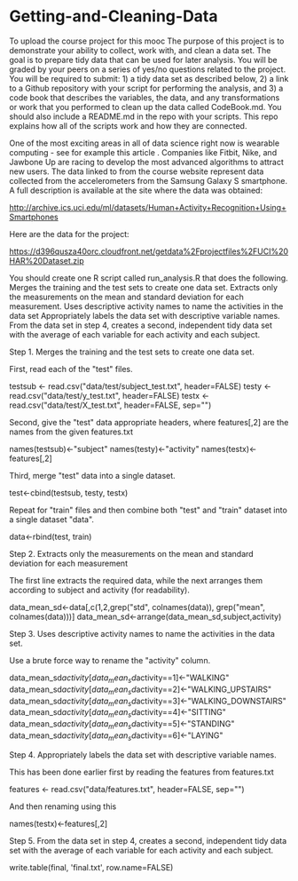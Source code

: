 # Getting-and-Cleaning-Data
To upload the course project for this mooc
The purpose of this project is to demonstrate your ability to collect, work with, and clean a data set. The goal is to prepare tidy data that can be used for later analysis. You will be graded by your peers on a series of yes/no questions related to the project. You will be required to submit: 1) a tidy data set as described below, 2) a link to a Github repository with your script for performing the analysis, and 3) a code book that describes the variables, the data, and any transformations or work that you performed to clean up the data called CodeBook.md. You should also include a README.md in the repo with your scripts. This repo explains how all of the scripts work and how they are connected.  

One of the most exciting areas in all of data science right now is wearable computing - see for example this article . Companies like Fitbit, Nike, and Jawbone Up are racing to develop the most advanced algorithms to attract new users. The data linked to from the course website represent data collected from the accelerometers from the Samsung Galaxy S smartphone. A full description is available at the site where the data was obtained: 

http://archive.ics.uci.edu/ml/datasets/Human+Activity+Recognition+Using+Smartphones 

Here are the data for the project: 

https://d396qusza40orc.cloudfront.net/getdata%2Fprojectfiles%2FUCI%20HAR%20Dataset.zip 

 You should create one R script called run_analysis.R that does the following. 
Merges the training and the test sets to create one data set.
Extracts only the measurements on the mean and standard deviation for each measurement. 
Uses descriptive activity names to name the activities in the data set
Appropriately labels the data set with descriptive variable names. 
From the data set in step 4, creates a second, independent tidy data set with the average of each variable for each activity and each subject.

Step 1. Merges the training and the test sets to create one data set.

First, read each of the "test" files.

  testsub <- read.csv("data/test/subject_test.txt", header=FALSE)
  testy <- read.csv("data/test/y_test.txt", header=FALSE)
  testx <- read.csv("data/test/X_test.txt", header=FALSE, sep="")

Second, give the "test" data appropriate headers, where features[,2] are the names from the given features.txt

  names(testsub)<-"subject"
  names(testy)<-"activity"
  names(testx)<-features[,2]

Third, merge "test" data into a single dataset.

  test<-cbind(testsub, testy, testx)

Repeat for "train" files and then combine both "test" and "train" dataset into a single dataset "data".

  data<-rbind(test, train)

Step 2. Extracts only the measurements on the mean and standard deviation for each measurement

The first line extracts the required data, while the next arranges them according to subject and activity (for readability).

  data_mean_sd<-data[,c(1,2,grep("std", colnames(data)), grep("mean", colnames(data)))]
  data_mean_sd<-arrange(data_mean_sd,subject,activity)

Step 3. Uses descriptive activity names to name the activities in the data set.

Use a brute force way to rename the "activity" column.

  data_mean_sd$activity[data_mean_sd$activity==1]<-"WALKING"  
  data_mean_sd$activity[data_mean_sd$activity==2]<-"WALKING_UPSTAIRS"
  data_mean_sd$activity[data_mean_sd$activity==3]<-"WALKING_DOWNSTAIRS"
  data_mean_sd$activity[data_mean_sd$activity==4]<-"SITTING"
  data_mean_sd$activity[data_mean_sd$activity==5]<-"STANDING"
  data_mean_sd$activity[data_mean_sd$activity==6]<-"LAYING"

Step 4. Appropriately labels the data set with descriptive variable names.

This has been done earlier first by reading the features from features.txt

  features <- read.csv("data/features.txt", header=FALSE, sep="")  
  
And then renaming using this

  names(testx)<-features[,2]

Step 5. From the data set in step 4, creates a second, independent tidy data set with the average of each variable for each activity and each subject.

  write.table(final, 'final.txt', row.name=FALSE)

